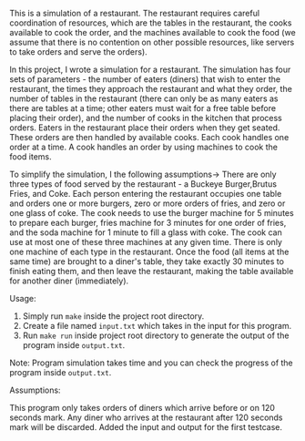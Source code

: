 This is a simulation of a restaurant. The restaurant requires careful coordination of resources, which are the tables in the restaurant, the cooks available to cook the order, and the machines available to cook the food (we assume that there is no contention on other possible resources, like servers to take orders and serve the orders).

In this project, I wrote a simulation for a restaurant. The simulation has four sets of parameters - the number of eaters (diners) that wish to enter the restaurant, the times they
approach the restaurant and what they order, the number of tables in the restaurant (there can only be as many eaters as there are tables at a time; other eaters must wait for a free
table before placing their order), and the number of cooks in the kitchen that process orders. Eaters in the restaurant place their orders when they get seated. These orders are then handled by available cooks. Each cook handles one order at a time. A cook handles an order by using machines to cook the food items.

To simplify the simulation, I the following assumptions->
There are only three types of food served by the restaurant - a Buckeye Burger,Brutus Fries, and Coke. 
Each person entering the restaurant occupies one table and orders one or more burgers, zero or more orders of fries, and zero or one glass of coke. 
The cook needs to use the burger machine for 5 minutes to prepare each burger, fries machine for 3 minutes for one order of fries, and the soda machine for 1 minute to fill a glass with coke. 
The cook can use at most one of these three machines at any given time. There is only one machine of each type in the restaurant.
Once the food (all items at the same time) are brought to a diner's table, they take exactly 30 minutes to finish eating them, and then leave the restaurant, making the table available for another diner (immediately).

Usage:
1. Simply run `make` inside the project root directory. 
2. Create a file named `input.txt` which takes in the input for this program.
3. Run `make run`  inside project root directory to generate the output of the program inside `output.txt`.

Note: Program simulation takes time and you can check the progress of the program inside `output.txt`.



Assumptions:

This program only takes orders of diners which arrive before or on 120 seconds mark. Any diner who arrives at the restaurant after 120 seconds mark will be discarded. Added the input and output for the first testcase.
